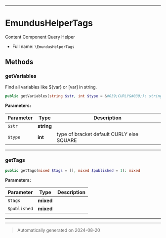 ***

# EmundusHelperTags

Content Component Query Helper



* Full name: `\EmundusHelperTags`




## Methods


### getVariables

Find all variables like ${var} or [var] in string.

```php
public getVariables(string $str, int $type = &#039;CURLY&#039;): string[]
```








**Parameters:**

| Parameter | Type | Description |
|-----------|------|-------------|
| `$str` | **string** |  |
| `$type` | **int** | type of bracket default CURLY else SQUARE |





***

### getTags



```php
public getTags(mixed $tags = [], mixed $published = 1): mixed
```








**Parameters:**

| Parameter | Type | Description |
|-----------|------|-------------|
| `$tags` | **mixed** |  |
| `$published` | **mixed** |  |





***


***
> Automatically generated on 2024-08-20
